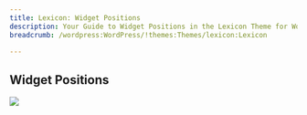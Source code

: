 ```yaml
---
title: Lexicon: Widget Positions
description: Your Guide to Widget Positions in the Lexicon Theme for WordPress
breadcrumb: /wordpress:WordPress/!themes:Themes/lexicon:Lexicon

---
```


Widget Positions
-----

![][positions]

[positions]: assets/positions.jpg